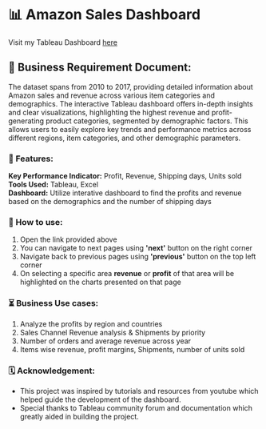 # 📊  Amazon Sales Dashboard
Visit my Tableau Dashboard [here](https://public.tableau.com/views/AmazonSalesAnalysis_17356112773540/WelcomePage?:language=en-US&:sid=&:redirect=auth&:display_count=n&:origin=viz_share_link)

## 📜  Business Requirement Document:
The dataset spans from 2010 to 2017, providing detailed information about Amazon sales and revenue across various item categories and demographics. The interactive Tableau dashboard offers in-depth insights and clear visualizations, highlighting the highest revenue and profit-generating product categories, segmented by demographic factors. This allows users to easily explore key trends and performance metrics across different regions, item categories, and other demographic parameters.

### 🧰  Features:
**Key Performance Indicator:** Profit, Revenue, Shipping days, Units sold  
**Tools Used:** Tableau, Excel  
**Dashboard:** Utilize interative dashboard to find the profits and revenue based on the demographics and the number of shipping days  

### 🧭  How to use:
1. Open the link provided above  
2. You can navigate to next pages using **'next'** button on the right corner 
3. Navigate back to previous pages using **'previous'** button on the top left corner
4. On selecting a specific area **revenue** or **profit** of that area will be highlighted on the charts presented on that page

### ⏳  Business Use cases:
1.	Analyze the profits by region and countries
2.	Sales Channel Revenue analysis & Shipments by priority
3.	Number of orders and average revenue across year  
4.	Items wise revenue, profit margins, Shipments, number of units sold

### 🗓️ Acknowledgement:
- This project was inspired by tutorials and resources from youtube which helped guide the development of the dashboard.
- Special thanks to Tableau community forum and documentation which greatly aided in building the project.



